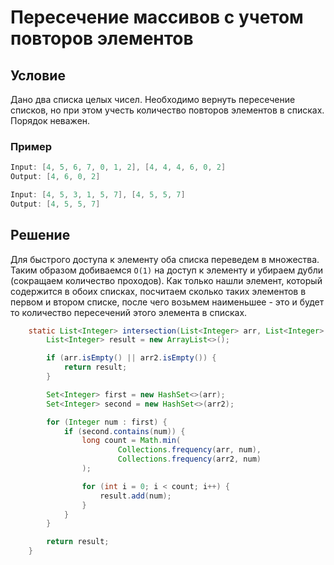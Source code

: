 # Пересечение массивов с учетом повторов элементов

## Условие

Дано два списка целых чисел.
Необходимо вернуть пересечение списков, но при этом учесть количество повторов элементов в списках. Порядок неважен.

### Пример

```java
Input: [4, 5, 6, 7, 0, 1, 2], [4, 4, 4, 6, 0, 2]
Output: [4, 6, 0, 2]

Input: [4, 5, 3, 1, 5, 7], [4, 5, 5, 7]
Output: [4, 5, 5, 7]
```

## Решение

Для быстрого доступа к элементу оба списка переведем в множества. Таким образом добиваемся `O(1)` на доступ к элементу и убираем дубли (сокращаем количество проходов). Как только нашли элемент, который содержится в обоих списках, посчитаем сколько таких элементов в первом и втором списке, после чего возьмем наименьшее - это и будет то количество пересечений этого элемента в списках.

```java
    static List<Integer> intersection(List<Integer> arr, List<Integer> arr2) {
        List<Integer> result = new ArrayList<>();

        if (arr.isEmpty() || arr2.isEmpty()) {
            return result;
        }

        Set<Integer> first = new HashSet<>(arr);
        Set<Integer> second = new HashSet<>(arr2);

        for (Integer num : first) {
            if (second.contains(num)) {
                long count = Math.min(
                        Collections.frequency(arr, num),
                        Collections.frequency(arr2, num)
                );

                for (int i = 0; i < count; i++) {
                    result.add(num);
                }
            }
        }

        return result;
    }
```
